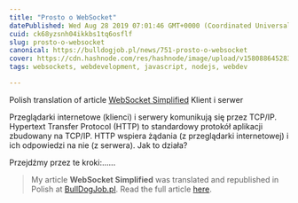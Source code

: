 ```yaml
---
title: "Prosto o WebSocket"
datePublished: Wed Aug 28 2019 07:01:46 GMT+0000 (Coordinated Universal Time)
cuid: ck68yzsnh04ikkbs1tq6osflf
slug: prosto-o-websocket
canonical: https://bulldogjob.pl/news/751-prosto-o-websocket
cover: https://cdn.hashnode.com/res/hashnode/image/upload/v1580886452838/uPaIpXuG9.png
tags: websockets, webdevelopment, javascript, nodejs, webdev

---
```


Polish translation of article [WebSocket Simplified](https://iamshadmirza.hashnode.dev/websocket-simplified-cjxjzcu0m002i3hs1eewt2p80)
Klient i serwer

Przeglądarki internetowe (klienci) i serwery komunikują się przez TCP/IP. Hypertext Transfer Protocol (HTTP) to standardowy protokół aplikacji zbudowany na TCP/IP. HTTP wspiera żądania (z przeglądarki internetowej) i ich odpowiedzi na nie (z serwera).
Jak to działa?

Przejdźmy przez te kroki:......

>My article **WebSocket Simplified** was translated and republished in Polish at [BullDogJob.pl](https://bulldogjob.pl). Read the full article [here](https://bulldogjob.pl/news/751-prosto-o-websocket).
